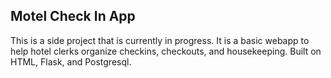 <h2>Motel Check In App</h2>

This is a side project that is currently in progress.
It is a basic webapp to help hotel clerks organize checkins, checkouts, and housekeeping.
Built on HTML, Flask, and Postgresql.
